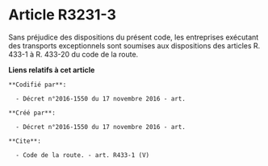 # Article R3231-3

Sans préjudice des dispositions du présent code, les entreprises exécutant des transports exceptionnels sont soumises aux
dispositions des articles R. 433-1 à R. 433-20 du code de la route.

**Liens relatifs à cet article**

	**Codifié par**:

	  - Décret n°2016-1550 du 17 novembre 2016 - art.

	**Créé par**:

	  - Décret n°2016-1550 du 17 novembre 2016 - art.

	**Cite**:

	  - Code de la route. - art. R433-1 (V)
